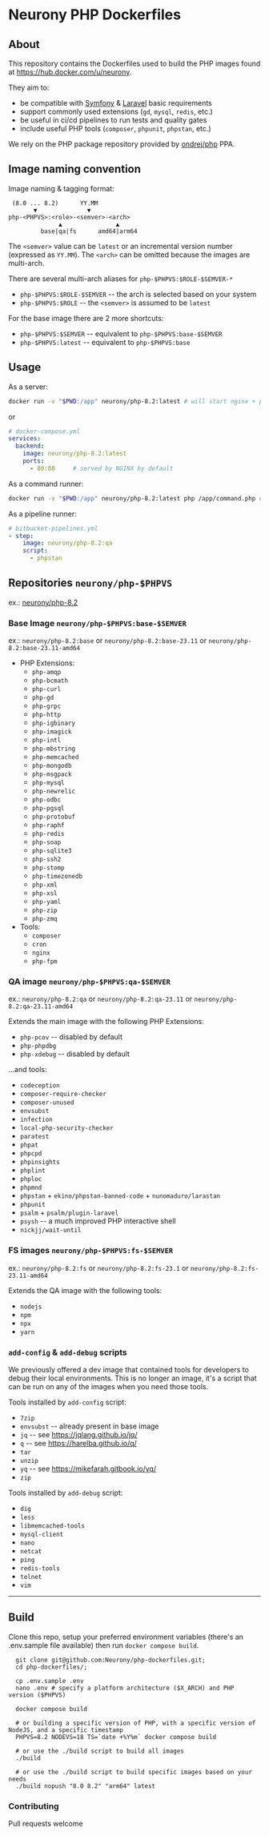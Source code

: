 Neurony PHP Dockerfiles
======================================================================

## About

This repository contains the Dockerfiles used to build the PHP images found at https://hub.docker.com/u/neurony.

They aim to:
- be compatible with [Symfony](http://symfony.com/) & [Laravel](https://laravel.com/) basic requirements
- support commonly used extensions (`gd`, `mysql`, `redis`, etc.)
- be useful in ci/cd pipelines to run tests and quality gates
- include useful PHP tools (`composer`, `phpunit`, `phpstan`, etc.)

We rely on the PHP package repository provided by [ondrej/php](https://launchpad.net/~ondrej/+archive/ubuntu/php) PPA.

## Image naming convention

Image naming & tagging format:
  ```
   (8.0 ... 8.2)      YY.MM
         ▼              ▼
  php-<PHPVS>:<role>-<semver>-<arch>
                ▲               ▲
           base|qa|fs      amd64|arm64
  ```

The `<semver>` value can be `latest` or an incremental version number (expressed as `YY.MM`).
The `<arch>` can be omitted because the images are multi-arch.

There are several multi-arch aliases for `php-$PHPVS:$ROLE-$SEMVER-*`
- `php-$PHPVS:$ROLE-$SEMVER` -- the arch is selected based on your system
- `php-$PHPVS:$ROLE` -- the `<semver>` is assumed to be `latest`

For the base image there are 2 more shortcuts:
- `php-$PHPVS:$SEMVER` -- equivalent to `php-$PHPVS:base-$SEMVER`
- `php-$PHPVS:latest` -- equivalent to `php-$PHPVS:base`

## Usage
As a server:
  ```bash
  docker run -v "$PWD:/app" neurony/php-8.2:latest # will start nginx + php-fpm (+ crond + var-dump; if enabled)
  ```
  or
  ```yaml
  # docker-compose.yml
  services:
    backend:
      image: neurony/php-8.2:latest
      ports: 
        - 80:80     # served by NGINX by default
  ```

As a command runner:
  ```bash
  docker run -v "$PWD:/app" neurony/php-8.2:latest php /app/command.php # will execute your command & exit
  ```

As a pipeline runner:
  ```yaml
  # bitbucket-pipelines.yml
  - step:
      image: neurony/php-8.2:qa
      script:
        - phpstan
  ```

## Repositories `neurony/php-$PHPVS`
ex.: [neurony/php-8.2](https://hub.docker.com/r/neurony/php-8.2)


### Base Image `neurony/php-$PHPVS:base-$SEMVER`
ex.: `neurony/php-8.2:base` or `neurony/php-8.2:base-23.11` or `neurony/php-8.2:base-23.11-amd64`

- PHP Extensions:
  - `php-amqp`
  - `php-bcmath`
  - `php-curl`
  - `php-gd`
  - `php-grpc`
  - `php-http`
  - `php-igbinary`
  - `php-imagick`
  - `php-intl`
  - `php-mbstring`
  - `php-memcached`
  - `php-mongodb`
  - `php-msgpack`
  - `php-mysql`
  - `php-newrelic`
  - `php-odbc`
  - `php-pgsql`
  - `php-protobuf`
  - `php-raphf`
  - `php-redis`
  - `php-soap`
  - `php-sqlite3`
  - `php-ssh2`
  - `php-stomp`
  - `php-timezonedb`
  - `php-xml`
  - `php-xsl`
  - `php-yaml`
  - `php-zip`
  - `php-zmq`
- Tools:
  - `composer`
  - `cron`
  - `nginx`
  - `php-fpm`


### QA image `neurony/php-$PHPVS:qa-$SEMVER`
ex.: `neurony/php-8.2:qa` or `neurony/php-8.2:qa-23.11` or `neurony/php-8.2:qa-23.11-amd64`

Extends the main image with the following PHP Extensions:
  - `php-pcov` -- disabled by default
  - `php-phpdbg`
  - `php-xdebug` -- disabled by default

...and tools:
  - `codeception`
  - `composer-require-checker`
  - `composer-unused`
  - `envsubst`
  - `infection`
  - `local-php-security-checker`
  - `paratest`
  - `phpat`
  - `phpcpd`
  - `phpinsights`
  - `phplint`
  - `phploc`
  - `phpmnd`
  - `phpstan` + `ekino/phpstan-banned-code` + `nunomaduro/larastan`
  - `phpunit`
  - `psalm` + `psalm/plugin-laravel`
  - `psysh` -- a much improved PHP interactive shell
  - `nickjj/wait-until`

### FS images `neurony/php-$PHPVS:fs-$SEMVER`
ex.: `neurony/php-8.2:fs` or `neurony/php-8.2:fs-23.1` or `neurony/php-8.2:fs-23.11-amd64`

Extends the QA image with the following tools:
  - `nodejs`
  - `npm`
  - `npx`
  - `yarn`


### `add-config` & `add-debug` scripts

We previously offered a dev image that contained tools for developers to debug their local environments.  This is no longer an image, it's a script that can be run on any of the images when you need those tools.

Tools installed by `add-config` script:
- `7zip`
- `envsubst` -- already present in base image
- `jq` -- see https://jqlang.github.io/jq/
- `q` -- see https://harelba.github.io/q/
- `tar`
- `unzip`
- `yq` -- see https://mikefarah.gitbook.io/yq/
- `zip`

Tools installed by `add-debug` script:
  - `dig`
  - `less`
  - `libmemcached-tools`
  - `mysql-client`
  - `nano`
  - `netcat`
  - `ping`
  - `redis-tools`
  - `telnet`
  - `vim`

----------------------------------------------------------------------

## Build

Clone this repo, setup your preferred environment variables (there's an .env.sample file available) then run `docker compose build`.

```
  git clone git@github.com:Neurony/php-dockerfiles.git;
  cd php-dockerfiles/;

  cp .env.sample .env
  nano .env # specify a platform architecture ($X_ARCH) and PHP version ($PHPVS)

  docker compose build

  # or building a specific version of PHP, with a specific version of NodeJS, and a specific timestamp
  PHPVS=8.2 NODEVS=18 TS=`date +%Y%m` docker compose build
  
  # or use the ./build script to build all images
  ./build

  # or use the ./build script to build specific images based on your needs
  ./build nopush "8.0 8.2" "arm64" latest
```

### Contributing

Pull requests welcome
